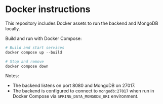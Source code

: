 # Docker instructions

This repository includes Docker assets to run the backend and MongoDB locally.

Build and run with Docker Compose:

```powershell
# Build and start services
docker compose up --build

# Stop and remove
docker compose down
```

Notes:
- The backend listens on port 8080 and MongoDB on 27017.
- The backend is configured to connect to `mongodb:27017` when run in Docker Compose via `SPRING_DATA_MONGODB_URI` environment.
